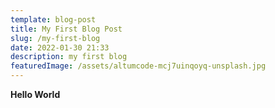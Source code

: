 ```yaml
---
template: blog-post
title: My First Blog Post
slug: /my-first-blog
date: 2022-01-30 21:33
description: my first blog
featuredImage: /assets/altumcode-mcj7uinqoyq-unsplash.jpg
---
```

**Hello World**